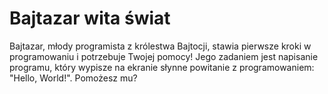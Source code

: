 # Bajtazar wita świat

Bajtazar, młody programista z królestwa Bajtocji, stawia pierwsze kroki w programowaniu i potrzebuje Twojej pomocy! Jego zadaniem jest napisanie programu, który wypisze na ekranie słynne powitanie z programowaniem: "Hello, World!". Pomożesz mu?
